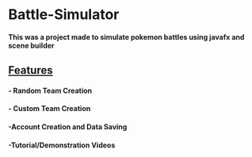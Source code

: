 <h1>Battle-Simulator</h1>

<h4>This was a project made to simulate pokemon battles using javafx and scene builder</h2>

<h2><u>Features</u></h2>
<h4>- Random Team Creation</h4>
<h4>- Custom Team Creation</h4>
<h4>-Account Creation and Data Saving</h4>
<h4>-Tutorial/Demonstration Videos </h4>
<h4-Music</h4>
  
